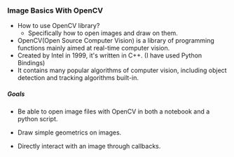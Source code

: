### Image Basics With OpenCV

- How to use OpenCV library?
  - Specifically how to open images and draw on them.
- OpenCV(Open Source Computer Vision) is a library of programming functions mainly aimed at real-time computer vision.
- Created by Intel in 1999, it's written in C++. (I have used Python Bindings) 
- It contains many popular algorithms of computer vision, including object detection and tracking algorithms built-in.

##### Goals 

- Be able to open image files with OpenCV in both a notebook and a python script.

- Draw simple geometrics on images.

- Directly interact with an image through callbacks.
